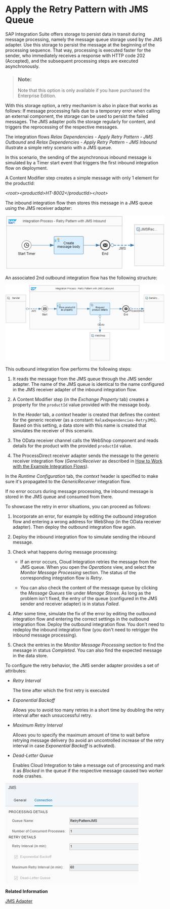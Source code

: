 <!-- loioda17d2d9ef1e4387b31787cd2b454f63 -->

# Apply the Retry Pattern with JMS Queue

SAP Integration Suite offers storage to persist data in transit during message processing, namely the message queue storage used by the JMS adapter. Use this storage to persist the message at the beginning of the processing sequence. That way, processing is executed faster for the sender, who immediately receives a response with HTTP code 202 \(Accepted\), and the subsequent processing steps are executed asynchronously.

> ### Note:  
> Note that this option is only available if you have purchased the Enterprise Edition.

With this storage option, a retry mechanism is also in place that works as follows: If message processing fails due to a temporary error when calling an external component, the storage can be used to persist the failed messages. The JMS adapter polls the storage regularly for content, and triggers the reprocessing of the respective messages.

The integration flows *Relax Dependencies - Apply Retry Pattern - JMS Outbound* and *Relax Dependencies - Apply Retry Pattern - JMS Inbound* illustrate a simple retry scenario with a JMS queue.

In this scenario, the sending of the asynchronous inbound message is simulated by a Timer start event that triggers the first inbound integration flow on deployment.

A Content Modifier step creates a simple message with only 1 element for the productId:

*<root\><productId\>HT-8002</productId\></root\>*

The inbound integration flow then stores this message in a JMS queue using the JMS receiver adapter:

![](images/JMS_Inbound_8528758.png)

An associated 2nd outbound integration flow has the following structure:

![](images/JMS_Outbound_299fd6e.png)

This outbound integration flow performs the following steps:

1.  It reads the message from the JMS queue through the JMS sender adapter. The name of the JMS queue is identical to the name configured in the JMS receiver adapter of the inbound integration flow.

2.  A Content Modifier step \(in the *Exchange Property* tab\) creates a property for the `productId` value provided with the message body.

    In the *Header* tab, a *context* header is created that defines the context for the generic receiver \(as a constant: `RelaxDependencies-RetryJMS`\). Based on this setting, a data store with this name is created that simulates the receiver of this scenario.

3.  The OData receiver channel calls the WebShop component and reads details for the product with the provided `productId` value.

4.  The ProcessDirect receiver adapter sends the message to the generic receiver integration flow \(*GenericReceiver* as described in [How to Work with the Example Integration Flows](how-to-work-with-the-example-integration-flows-03e6959.md)\).


In the *Runtime Configuration* tab, the *context* header is specified to make sure it's propagated to the *GenericReceiver* integration flow.

If no error occurs during message processing, the inbound message is stored in the JMS queue and consumed from there.

To showcase the retry in error situations, you can proceed as follows:

1.  Incorporate an error, for example by editing the outbound integration flow and entering a wrong address for WebShop \(in the OData receiver adapter\). Then deploy the outbound integration flow again.

2.  Deploy the inbound integration flow to simulate sending the inbound message.

3.  Check what happens during message processing:

    -   If an error occurs, Cloud Integration retries the message from the JMS queue. When you open the *Operations* view, and select the *Monitor Message Processing* section. The status of the corresponding integration flow is *Retry*.

    -   You can also check the content of the message queue by clicking the *Message Queues* tile under *Manage Stores*. As long as the problem isn't fixed, the entry of the queue \(configured in the JMS sender and receiver adapter\) is in status *Failed*.


4.  After some time, simulate the fix of the error by editing the outbound integration flow and entering the correct settings in the outbound integration flow. Deploy the outbound integration flow. You don't need to redeploy the inbound integration flow \(you don't need to retrigger the inbound message processing\).

5.  Check the entries in the *Monitor Message Processing* section to find the message in status *Completed*. You can also find the expected message in the data store.


To configure the retry behavior, the JMS sender adapter provides a set of attributes:

-   *Retry Interval*

    The time after which the first retry is executed

-   *Exponential Backoff*

    Allows you to avoid too many retries in a short time by doubling the retry interval after each unsuccessful retry.

-   *Maximum Retry Interval*

    Allows you to specify the maximum amount of time to wait before retrying message delivery \(to avoid an uncontrolled increase of the retry interval in case *Exponential Backoff* is activated\).

-   *Dead-Letter Queue* 

    Enables Cloud Integration to take a message out of processing and mark it as *Blocked* in the queue if the respective message caused two worker node crashes.


![](images/JMS_Sender_Adapter_Retry_6934cb9.png)

**Related Information**  


[JMS Adapter](jms-adapter-0993f2a.md "You configure the JMS adapter to enable asynchronous messaging using message queues.")

